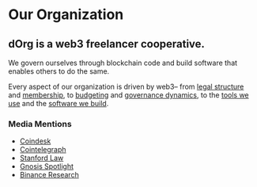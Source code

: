 # Our Organization

## dOrg is a web3 freelancer cooperative.

We govern ourselves through blockchain code and build software that enables others to do the same.

Every aspect of our organization is driven by web3– from [legal structure](ownership-and-governance.md) and [membership](../getting-started/bounties.md), to [budgeting](../getting-started/budget-blocks.md) and [governance dynamics](understanding-rep.md), to the [tools we use](../working-together/tool-stack.md) and the [software we build](https://github.com/dOrgTech).



### Media Mentions

* [Coindesk](https://www.coindesk.com/dorg-founders-have-created-the-first-limited-liability-dao)
* [Cointelegraph](https://cointelegraph.com/news/dorg-llc-purports-to-be-first-legally-valid-dao-under-us-law)
* [Stanford Law](https://law.stanford.edu/2019/06/12/money/)
* [Gnosis Spotlight](https://blog.gnosis.pm/geco-community-spotlight-fd7ee4b8c8a4)
* [Binance Research](https://research.binance.com/analysis/dao-theory)

